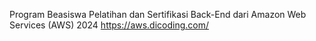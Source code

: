Program Beasiswa Pelatihan dan Sertifikasi Back-End dari Amazon Web Services (AWS) 2024
https://aws.dicoding.com/